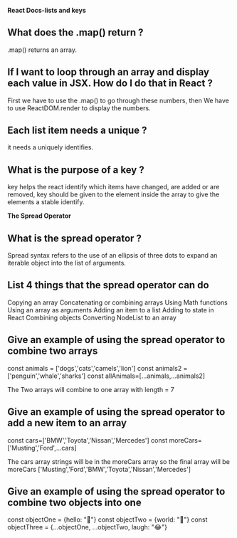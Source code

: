 **React Docs-lists and keys**

## What does the .map() return ?

.map() returns an array.

## If I want to loop through an array and display each value in JSX. How do I do that in React ?

First we have to use the .map() to go through these numbers, then We have to use ReactDOM.render to display the numbers.

## Each list item needs a unique ?

it needs a uniquely identifies.

## What is the purpose of a key ?

key helps the react identify which items have changed, are added or are removed, key should be given to the element inside the array to give the elements a stable identify.

**The Spread Operator**

## What is the spread operator ?

Spread syntax refers to the use of an ellipsis of three dots to expand an iterable object into the list of arguments.

## List 4 things that the spread operator can do

Copying an array
Concatenating or combining arrays
Using Math functions
Using an array as arguments
Adding an item to a list
Adding to state in React
Combining objects
Converting NodeList to an array

## Give an example of using the spread operator to combine two arrays

const animals = ['dogs','cats','camels','lion']
const animals2 = ['penguin','whale','sharks']
const allAnimals=[...animals,...animals2]

The Two arrays will combine to one array with length = 7

## Give an example of using the spread operator to add a new item to an array

const cars=['BMW','Toyota','Nissan','Mercedes']
const moreCars=['Musting','Ford',...cars]

The cars array strings will be in the moreCars array
so the final array will be
moreCars ['Musting','Ford','BMW','Toyota','Nissan','Mercedes']

## Give an example of using the spread operator to combine two objects into one

const objectOne = {hello: "🤪"}
const objectTwo = {world: "🐻"}
const objectThree = {...objectOne, ...objectTwo, laugh: "😂"}
